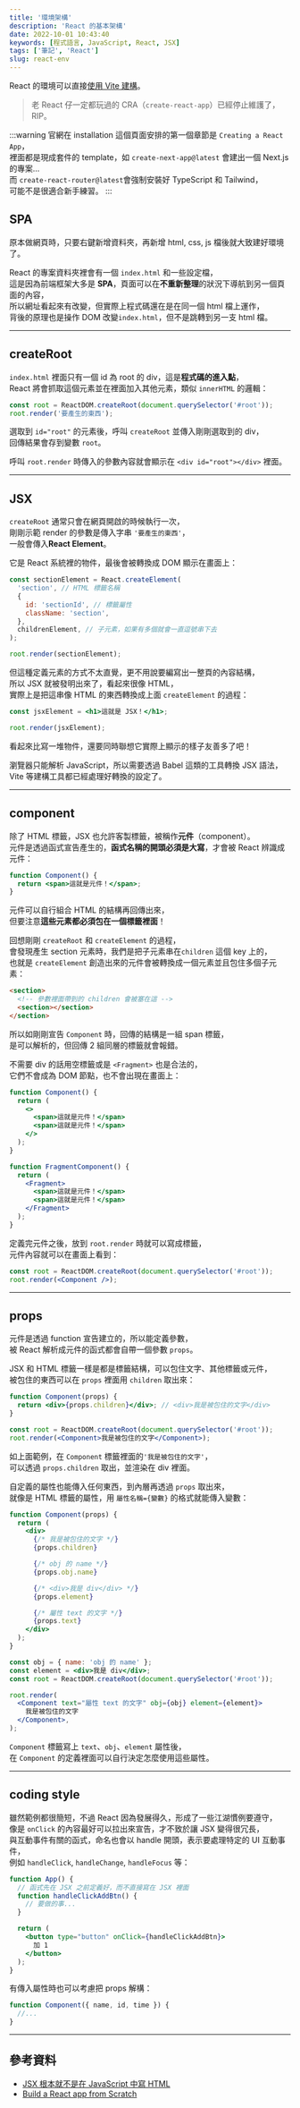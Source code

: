 ```yaml
---
title: '環境架構'
description: 'React 的基本架構'
date: 2022-10-01 10:43:40
keywords: [程式語言, JavaScript, React, JSX]
tags: ['筆記', 'React']
slug: react-env
---
```


React 的環境可以直接[使用 Vite 建構](https://react.dev/learn/build-a-react-app-from-scratch)。

> 老 React 仔一定都玩過的 CRA（`create-react-app`）已經停止維護了，RIP。

:::warning
官網在 installation 這個頁面安排的第一個章節是 `Creating a React App`，  
裡面都是現成套件的 template，如 `create-next-app@latest` 會建出一個 Next.js 的專案...  
而 `create-react-router@latest`會強制安裝好 TypeScript 和 Tailwind，  
可能不是很適合新手練習。
:::

## SPA

原本做網頁時，只要右鍵新增資料夾，再新增 html, css, js 檔後就大致建好環境了。

React 的專案資料夾裡會有一個 `index.html` 和一些設定檔，  
這是因為前端框架大多是 **SPA**，頁面可以在**不重新整理**的狀況下導航到另一個頁面的內容，  
所以網址看起來有改變，但實際上程式碼還在是在同一個 html 檔上運作，  
背後的原理也是操作 DOM 改變`index.html`，但不是跳轉到另一支 html 檔。

---

## createRoot

`index.html` 裡面只有一個 id 為 root 的 div，這是**程式碼的進入點**，  
React 將會抓取這個元素並在裡面加入其他元素，類似 `innerHTML` 的邏輯：

```jsx
const root = ReactDOM.createRoot(document.querySelector('#root'));
root.render('要產生的東西');
```

選取到 `id="root"` 的元素後，呼叫 `createRoot` 並傳入剛剛選取到的 div，  
回傳結果會存到變數 `root`。

呼叫 `root.render` 時傳入的參數內容就會顯示在 `<div id="root"></div>` 裡面。

---

## JSX

`createRoot` 通常只會在網頁開啟的時候執行一次，  
剛剛示範 render 的參數是傳入字串 `'要產生的東西'`，  
一般會傳入**React Element**。

它是 React 系統裡的物件，最後會被轉換成 DOM 顯示在畫面上：

```jsx
const sectionElement = React.createElement(
  'section', // HTML 標籤名稱
  {
    id: 'sectionId', // 標籤屬性
    className: 'section',
  },
  childrenElement, // 子元素，如果有多個就會一直逗號串下去
);

root.render(sectionElement);
```

但這種定義元素的方式不太直覺，更不用說要編寫出一整頁的內容結構，  
所以 JSX 就被發明出來了，看起來很像 HTML，  
實際上是把這串像 HTML 的東西轉換成上面 `createElement` 的過程：

```jsx
const jsxElement = <h1>這就是 JSX！</h1>;

root.render(jsxElement);
```

看起來比寫一堆物件，還要同時聯想它實際上顯示的樣子友善多了吧！

瀏覽器只能解析 JavaScript，所以需要透過 Babel 這類的工具轉換 JSX 語法，  
Vite 等建構工具都已經處理好轉換的設定了。

---

## component

除了 HTML 標籤，JSX 也允許客製標籤，被稱作**元件**（component）。  
元件是透過函式宣告產生的，**函式名稱的開頭必須是大寫**，才會被 React 辨識成元件：

```jsx
function Component() {
  return <span>這就是元件！</span>;
}
```

元件可以自行組合 HTML 的結構再回傳出來，  
但要注意**這些元素都必須包在一個標籤裡面**！

回想剛剛 `createRoot` 和 `createElement` 的過程，  
會發現產生 section 元素時，我們是把子元素串在`children` 這個 key 上的，  
也就是 `createElement` 創造出來的元件會被轉換成一個元素並且包住多個子元素：

```html
<section>
  <!-- 參數裡面帶到的 children 會被塞在這 -->
  <section></section>
</section>
```

所以如剛剛宣告 `Component` 時，回傳的結構是一組 span 標籤，  
是可以解析的，但回傳 2 組同層的標籤就會報錯。

不需要 div 的話用空標籤或是 `<Fragment>` 也是合法的，  
它們不會成為 DOM 節點，也不會出現在畫面上：

```jsx
function Component() {
  return (
    <>
      <span>這就是元件！</span>
      <span>這就是元件！</span>
    </>
  );
}

function FragmentComponent() {
  return (
    <Fragment>
      <span>這就是元件！</span>
      <span>這就是元件！</span>
    </Fragment>
  );
}
```

定義完元件之後，放到 `root.render` 時就可以寫成標籤，  
元件內容就可以在畫面上看到：

```jsx
const root = ReactDOM.createRoot(document.querySelector('#root'));
root.render(<Component />);
```

---

## props

元件是透過 function 宣告建立的，所以能定義參數，  
被 React 解析成元件的函式都會自帶一個參數 `props`。

JSX 和 HTML 標籤一樣是都是標籤結構，可以包住文字、其他標籤或元件，  
被包住的東西可以在 `props` 裡面用 `children` 取出來：

```jsx
function Component(props) {
  return <div>{props.children}</div>; // <div>我是被包住的文字</div>
}

const root = ReactDOM.createRoot(document.querySelector('#root'));
root.render(<Component>我是被包住的文字</Component>);
```

如上面範例，在 `Component` 標籤裡面的`'我是被包住的文字'`，  
可以透過 `props.children` 取出，並渲染在 div 裡面。

自定義的屬性也能傳入任何東西，到內層再透過 `props` 取出來，  
就像是 HTML 標籤的屬性，用 `屬性名稱={變數}` 的格式就能傳入變數：

```jsx
function Component(props) {
  return (
    <div>
      {/* 我是被包住的文字 */}
      {props.children}

      {/* obj 的 name */}
      {props.obj.name}

      {/* <div>我是 div</div> */}
      {props.element}

      {/* 屬性 text 的文字 */}
      {props.text}
    </div>
  );
}

const obj = { name: 'obj 的 name' };
const element = <div>我是 div</div>;
const root = ReactDOM.createRoot(document.querySelector('#root'));

root.render(
  <Component text="屬性 text 的文字" obj={obj} element={element}>
    我是被包住的文字
  </Component>,
);
```

`Component` 標籤寫上 `text`、`obj`、`element` 屬性後，  
在 `Component` 的定義裡面可以自行決定怎麼使用這些屬性。

---

## coding style

雖然範例都很簡短，不過 React 因為發展得久，形成了一些江湖慣例要遵守，  
像是 `onClick` 的內容最好可以拉出來宣告，才不致於讓 JSX 變得很冗長，  
與互動事件有關的函式，命名也會以 handle 開頭，表示要處理特定的 UI 互動事件，  
例如 `handleClick`, `handleChange`, `handleFocus` 等：

```jsx
function App() {
  // 函式先在 JSX 之前定義好，而不直接寫在 JSX 裡面
  function handleClickAddBtn() {
    // 要做的事...
  }

  return (
    <button type="button" onClick={handleClickAddBtn}>
      加 1
    </button>
  );
}
```

有傳入屬性時也可以考慮把 props 解構：

```jsx
function Component({ name, id, time }) {
  //...
}
```

---

## 參考資料

- [JSX 根本就不是在 JavaScript 中寫 HTML](https://ithelp.ithome.com.tw/articles/10296066)
- [Build a React app from Scratch](https://react.dev/learn/build-a-react-app-from-scratch)
